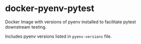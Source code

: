 # docker-pyenv-pytest
Docker Image with versions of pyenv installed to facilitate pytest downstream testing.

Includes pyenv versions listed in `pyenv-versions` file.
